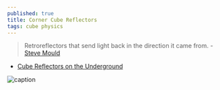 ```yaml
---
published: true
title: Corner Cube Reflectors
tags: cube physics
---
```

> Retroreflectors that send light back in the direction it came from. - [Steve Mould](https://www.youtube.com/watch?v=z5cR6EA2jGY) 

- [Cube Reflectors on the Underground](https://www.youtube.com/watch?v=AtOKYoJUhlA)

![caption](https://jascoinc.com/wp-content/uploads/2017/03/jasco-ftir-spec-corner-cube-mirror.jpg)
